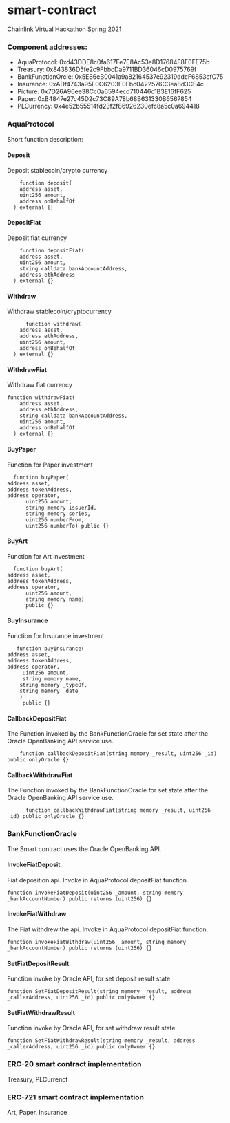 # smart-contract

Chainlink Virtual Hackathon Spring 2021

### Component addresses:
* AquaProtocol: 0xd43DDE8c0fa617Fe7E8Ac53e8D17684F8F0FE75b
* Treasury: 0x843836D5fe2c9FbbcDa9711BD36046cD0975769f
* BankFunctionOrcle: 0x5E86eB0041a9a82164537e92319ddcF6853cfC75
* Insurance: 0xADf4743a95F0C6203E0Fbc0422576C3ea8d3CE4c
* Picture: 0x7D26A96ee38Cc0a6594ecd710446c1B3E16fF625
* Paper: 0xB4847e27c45D2c73C89A78b68B631330B6567854
* PLCurrency: 0x4e52b55514fd23f2f86926230efc8a5c0a694418

### AquaProtocol
Short function description:

#### Deposit
Deposit stablecoin/crypto currency
```solidity
    function deposit(
    address asset,
    uint256 amount,
    address onBehalfOf
  ) external {}
```
#### DepositFiat
Deposit fiat currency
```solidity
    function depositFiat(
    address asset,
    uint256 amount,
    string calldata bankAccountAddress,
    address ethAddress
  ) external {}
```

#### Withdraw
Withdraw stablecoin/cryptocurrency

```solidity
      function withdraw(
    address asset,
    address ethAddress,
    uint256 amount,
    address onBehalfOf
  ) external {}
```

#### WithdrawFiat
Withdraw fiat currency
```solidity
function withdrawFiat(
    address asset,
    address ethAddress,
    string calldata bankAccountAddress,
    uint256 amount,
    address onBehalfOf
  ) external {}
  ```
  #### BuyPaper
  Function for Paper investment
  ```solidity
    function buyPaper(
  address asset,
  address tokenAddress,
  address operator,
        uint256 amount,
        string memory issuerId,
        string memory series,
        uint256 numberFrom,
        uint256 numberTo) public {}
```
  #### BuyArt
  Function for Art investment
  ```solidity
    function buyArt(
  address asset,
  address tokenAddress,
  address operator,
        uint256 amount,
        string memory name)
        public {}
```
  #### BuyInsurance
  Function for Insurance investment
   ```solidity
      function buyInsurance(
  address asset,
  address tokenAddress,
  address operator,
        uint256 amount,
        string memory name,
       string memory _typeOf,
       string memory _date
       )
        public {}
```

#### CallbackDepositFiat
The Function invoked by the BankFunctionOracle for set state after the Oracle OpenBanking API service use.
```solidity
    function callbackDepositFiat(string memory _result, uint256 _id) public onlyOracle {}
```
#### CallbackWithdrawFiat
The Function invoked by the BankFunctionOracle for set state after the Oracle OpenBanking API service use.
```solidity
      function callbackWithdrawFiat(string memory _result, uint256 _id) public onlyOracle {}
```

### BankFunctionOracle
The Smart contract uses the Oracle OpenBanking API.

#### InvokeFiatDeposit
Fiat deposition api. Invoke in AquaProtocol depositFiat function.
```solidity
function invokeFiatDeposit(uint256 _amount, string memory _bankAccountNumber) public returns (uint256) {}
```
#### InvokeFiatWithdraw
The Fiat withdrew the api. Invoke in AquaProtocol depositFiat function.
```solidity
function invokeFiatWithdraw(uint256 _amount, string memory _bankAccountNumber) public returns (uint256) {}
```
#### SetFiatDepositResult
Function invoke by Oracle API, for set deposit result state
```solidity
function SetFiatDepositResult(string memory _result, address _callerAddress, uint256 _id) public onlyOwner {}
```

#### SetFiatWithdrawResult
Function invoke by Oracle API, for set withdraw result state
```solidity
function SetFiatWithdrawResult(string memory _result, address _callerAddress, uint256 _id) public onlyOwner {}
```

### ERC-20 smart contract implementation
Treasury, PLCurrenct


### ERC-721 smart contract implementation
Art, Paper, Insurance



